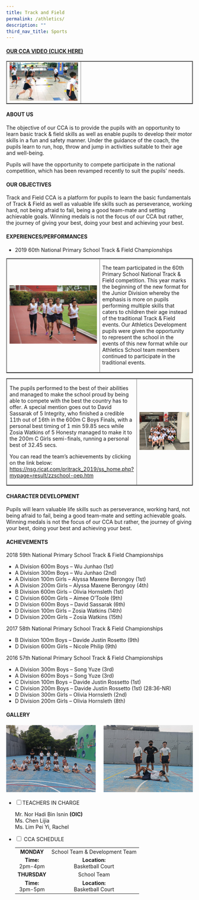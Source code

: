 ```yaml
---
title: Track and Field
permalink: /athletics/
description: ""
third_nav_title: Sports
---
```

<h4><strong><a title="Our CCA Video (Click here)" href="https://drive.google.com/file/d/1-Nne62hGCc7DxhgcvKGOIROL6Ce3y7GK/view" target="_blank" rel="noopener">OUR CCA VIDEO (CLICK HERE)</a></strong></h4>
<table style="border-collapse: collapse; width: 100%;" border="1">
<tbody>
<tr>
<td style="width: 40%;"><a href="https://drive.google.com/file/d/1-Nne62hGCc7DxhgcvKGOIROL6Ce3y7GK/view"><img src="/images/tf1.jpg"></a></td>
<td style="width: 60%;">&nbsp;</td>
</tr>
</tbody>
</table>
<h4><strong>ABOUT US</strong></h4>
<p>The objective of our CCA is to provide the pupils with an opportunity to learn basic track &amp; field skills as well as enable pupils to develop their motor skills in a fun and safety manner. Under the guidance of the coach, the pupils learn to run, hop, throw and jump in activities suitable to their age and well-being.</p>
<p>Pupils will have the opportunity to compete participate in the national competition, which has been revamped recently to suit the pupils&rsquo; needs.</p>
<h4><strong>OUR OBJECTIVES</strong></h4>
<p>Track and Field CCA is a platform for pupils to learn the basic fundamentals of Track &amp; Field as well as valuable life skills such as perseverance, working hard, not being afraid to fail, being a good team-mate and setting achievable goals. Winning medals is not the focus of our CCA but rather, the journey of giving your best, doing your best and achieving your best.</p>
<h4><strong>EXPERIENCES/PERFORMANCES</strong></h4>
<ul>
<li>2019 60th National Primary School Track &amp; Field Championships</li>
</ul>
<table style="border-collapse: collapse; width: 100%;" border="1">
<tbody>
<tr>
<td style="width: 50%;"><img src="/images/tf2.jpeg"></td>
<td style="width: 50%;"><p>The team participated in the 60th Primary School National Track &amp; Field competition. This year marks the beginning of the new format for the Junior Division whereby the emphasis is more on pupils performing multiple skills that caters to children their age instead of the traditional Track &amp; Field events. Our Athletics Development pupils were given the opportunity to represent the school in the events of this new format while our Athletics School team members continued to participate in the traditional events.</p></td>
</tr>
</tbody>
</table>
<table style="border-collapse: collapse; width: 100%;" border="1">
<tbody>
<tr>
<td style="width: 50%;"><p>The pupils performed to the best of their abilities and managed to make the school proud by being able to compete with the best the country has to offer. A special mention goes out to David Sassarak of 5 Integrity, who finished a credible 11th out of 16th in the 600m C Boys Finals, with a personal best timing of 1 min 59.85 secs while Zosia Watkins of 5 Honesty managed to make it to the 200m C Girls semi-finals, running a personal best of 32.45 secs.</p>
<p>You can read the team&rsquo;s achievements by clicking on the link below: <a href="https://nsg.rjcat.com/pritrack_2019/ss_home.php?mypage=result/zzschool-oep.htm">https://nsg.rjcat.com/pritrack_2019/ss_home.php?mypage=result/zzschool-oep.htm</a></p></td>
<td style="width: 50%;"><img src="/images/tf3.jpeg"></td>
</tr>
</tbody>
</table>
<h4><strong>CHARACTER DEVELOPMENT</strong></h4>
<p>Pupils will learn valuable life skills such as perseverance, working hard, not being afraid to fail, being a good team-mate and setting achievable goals.<br />Winning medals is not the focus of our CCA but rather, the journey of giving your best, doing your best and achieving your best.</p>
<h4><strong>ACHIEVEMENTS</strong></h4>
<p>2018 59th National Primary School Track &amp; Field Championships</p>
<ul>
<li>A Division 600m Boys &ndash; Wu Junhao (1st)</li>
<li>A Division 300m Boys &ndash; Wu Junhao (2nd)</li>
<li>A Division 100m Girls &ndash; Alyssa Maxene Berongoy (1st)</li>
<li>A Division 200m Girls &ndash; Alyssa Maxene Berongoy (4th)</li>
<li>B Division 600m Girls &ndash; Olivia Hornsleth (1st)</li>
<li>C Division 600m Girls &ndash; Aimee O&rsquo;Toole (9th)</li>
<li>D Division 600m Boys &ndash; David Sassarak (6th)</li>
<li>D Division 100m Girls &ndash; Zosia Watkins (14th)</li>
<li>D Division 200m Girls &ndash; Zosia Watkins (15th)</li>
</ul>
<p>2017 58th National Primary School Track &amp; Field Championships</p>
<ul>
<li>B Division 100m Boys &ndash; Davide Justin Rosetto (9th)</li>
<li>D Division 600m Girls &ndash; Nicole Philip (9th)</li>
</ul>
<p>2016 57th National Primary School Track &amp; Field Championships</p>
<ul>
<li>A Division 300m Boys &ndash; Song Yuze (3rd)</li>
<li>A Division 600m Boys &ndash; Song Yuze (3rd)</li>
<li>C Division 100m Boys &ndash; Davide Justin Rossetto (1st)</li>
<li>C Division 200m Boys &ndash; Davide Justin Rossetto (1st) (28:36-NR)</li>
<li>D Division 300m Girls &ndash; Olivia Hornsleth (2nd)</li>
<li>D Division 200m Girls &ndash; Olivia Hornsleth (8th)</li>
</ul>
<h4><strong>GALLERY</strong></h4>
<img src="/images/tf4.png">
<ul class="jekyllcodex_accordion">
<li><input id="accordion1" type="checkbox" /><label for="accordion1">TEACHERS IN CHARGE</label>
<div>
<p>Mr. Nor Hadi Bin Isnin&nbsp;<strong>(OIC)<br /></strong>Ms. Chen Lijia<br />Ms. Lim Pei Yi, Rachel</p>
</div>
</li>
<li><input id="accordion2" type="checkbox" /> <label for="accordion2">CCA SCHEDULE</label>
<div>
<table>
<tbody>
<tr>
<td style="text-align: center;"><strong>MONDAY</strong></td>
<td style="text-align: center;">School Team &amp; Development Team</td>
</tr>
<tr>
<td style="text-align: center;"><strong>Time:<br /></strong>2pm-4pm</td>
<td style="text-align: center;"><strong>Location:<br /></strong>Basketball Court</td>
</tr>
<tr>
<td style="text-align: center;"><strong>THURSDAY</strong></td>
<td style="text-align: center;">School Team</td>
</tr>
<tr>
<td style="text-align: center;"><strong>Time:<br /></strong>3pm-5pm</td>
<td style="text-align: center;"><strong>Location:<br /></strong>Basketball Court</td>
</tr>
</tbody>
</table>
</div>
</li>
</ul>